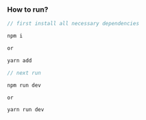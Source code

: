 ### How to run?

```javascript
// first install all necessary dependencies

npm i

or

yarn add

// next run

npm run dev

or

yarn run dev
```

